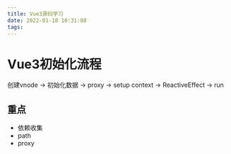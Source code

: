 ```yaml
---
title: Vue3源码学习
date: 2022-01-18 10:31:08
tags:
---
```


# Vue3初始化流程
创建vnode -> 初始化数据 -> proxy -> setup context -> ReactiveEffect -> run


## 重点
- 依赖收集
- path
- proxy